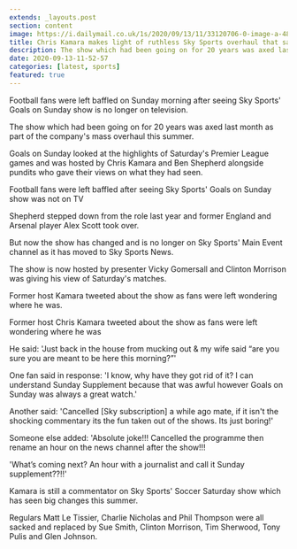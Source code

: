 ```yaml
---
extends: _layouts.post
section: content
image: https://i.dailymail.co.uk/1s/2020/09/13/11/33120706-0-image-a-48_1599993573869.jpg 
title: Chris Kamara makes light of ruthless Sky Sports overhaul that saw Goals on Sunday axed 
description: The show which had been going on for 20 years was axed last month as part of the companys mass overhaul this summer. Goals on Sunday looked at the highlights of Saturdays games. 
date: 2020-09-13-11-52-57 
categories: [latest, sports] 
featured: true 
--- 
```

Football fans were left baffled on Sunday morning after seeing Sky Sports' Goals on Sunday show is no longer on television.

The show which had been going on for 20 years was axed last month as part of the company's mass overhaul this summer.

Goals on Sunday looked at the highlights of Saturday's Premier League games and was hosted by Chris Kamara and Ben Shepherd alongside pundits who gave their views on what they had seen.

Football fans were left baffled after seeing Sky Sports' Goals on Sunday show was not on TV



Shepherd stepped down from the role last year and former England and Arsenal player Alex Scott took over.

But now the show has changed and is no longer on Sky Sports' Main Event channel as it has moved to Sky Sports News.

The show is now hosted by presenter Vicky Gomersall and Clinton Morrison was giving his view of Saturday's matches.

Former host Kamara tweeted about the show as fans were left wondering where he was.

Former host Chris Kamara tweeted about the show as fans were left wondering where he was

He said: 'Just back in the house from mucking out & my wife said “are you sure you are meant to be here this morning?”'

One fan said in response: 'I know, why have they got rid of it? I can understand Sunday Supplement because that was awful however Goals on Sunday was always a great watch.'

Another said: 'Cancelled [Sky subscription] a while ago mate, if it isn't the shocking commentary its the fun taken out of the shows. Its just boring!'

Someone else added: 'Absolute joke!!! Cancelled the programme then rename an hour on the news channel after the show!!!





'What’s coming next? An hour with a journalist and call it Sunday supplement??!!'

Kamara is still a commentator on Sky Sports' Soccer Saturday show which has seen big changes this summer.

Regulars Matt Le Tissier, Charlie Nicholas and Phil Thompson were all sacked and replaced by Sue Smith, Clinton Morrison, Tim Sherwood, Tony Pulis and Glen Johnson.  




